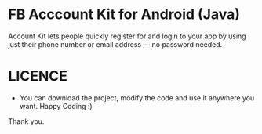 # FB Acccount Kit for Android (Java)

Account Kit lets people quickly register for and login to your app by using just their phone number or email address — no password needed.

# LICENCE

* You can download the project, modify the code and use it anywhere you want. Happy Coding :)

Thank you.
